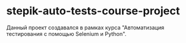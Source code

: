 # stepik-auto-tests-course-project

Данный проект создавался в рамках курса "Автоматизация тестирования с помощью Selenium и Python".
